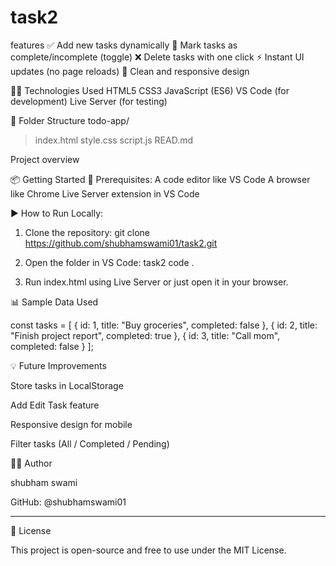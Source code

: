 # task2

features
✅ Add new tasks dynamically
📝 Mark tasks as complete/incomplete (toggle)
❌ Delete tasks with one click
⚡ Instant UI updates (no page reloads)
🎨 Clean and responsive design

🧑‍💻 Technologies Used
HTML5
CSS3
JavaScript (ES6)
VS Code (for development)
Live Server (for testing)

📂 Folder Structure
todo-app/
>index.html
>style.css
>script.js
>READ.md

 Project overview

📦 Getting Started
🔧 Prerequisites:
A code editor like VS Code
A browser like Chrome
Live Server extension in VS Code

▶️ How to Run Locally:
1. Clone the repository:
git clone https://github.com/shubhamswami01/task2.git

2. Open the folder in VS Code:
task2
code .

3. Run index.html using Live Server or just open it in your browser.


📊 Sample Data Used 

const tasks = [
  { id: 1, title: "Buy groceries", completed: false },
  { id: 2, title: "Finish project report", completed: true },
  { id: 3, title: "Call mom", completed: false }
];

💡 Future Improvements

Store tasks in LocalStorage

Add Edit Task feature

Responsive design for mobile

Filter tasks (All / Completed / Pending)


🙋‍♂️ Author

shubham swami

GitHub: @shubhamswami01



---

📝 License

This project is open-source and free to use under the MIT License.
